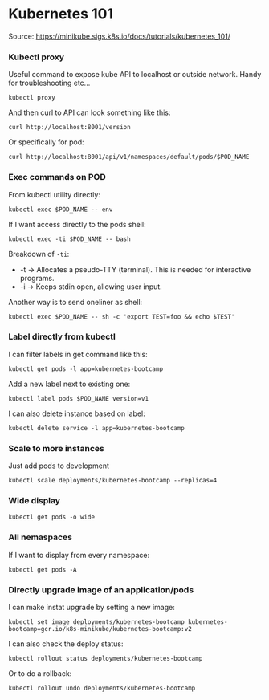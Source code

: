 # Kubernetes 101

Source: https://minikube.sigs.k8s.io/docs/tutorials/kubernetes_101/

### Kubectl proxy

Useful command to expose kube API to localhost or outside network. Handy for troubleshooting etc...

``kubectl proxy``

And then curl to API can look something like this:

``curl http://localhost:8001/version``

Or specifically for pod:

``curl http://localhost:8001/api/v1/namespaces/default/pods/$POD_NAME``

### Exec commands on POD

From kubectl utility directly:

``kubectl exec $POD_NAME -- env``

If I want access directly to the pods shell:

``kubectl exec -ti $POD_NAME -- bash``

Breakdown of `-ti`:

  *  -t → Allocates a pseudo-TTY (terminal). This is needed for interactive programs.
  *  -i → Keeps stdin open, allowing user input.

Another way is to send oneliner as shell:

``kubectl exec $POD_NAME -- sh -c 'export TEST=foo && echo $TEST'``


### Label directly from kubectl

I can filter labels in get command like this:

``kubectl get pods -l app=kubernetes-bootcamp``

Add a new label next to existing one:

``kubectl label pods $POD_NAME version=v1``

I can also delete instance based on label:

``kubectl delete service -l app=kubernetes-bootcamp``

### Scale to more instances

Just add pods to development

``kubectl scale deployments/kubernetes-bootcamp --replicas=4``

### Wide display 

``kubectl get pods -o wide``

### All nemaspaces

If I want to display from every namespace:

``kubectl get pods -A``

### Directly upgrade image of an application/pods

I can make instat upgrade by setting a new image:

``kubectl set image deployments/kubernetes-bootcamp kubernetes-bootcamp=gcr.io/k8s-minikube/kubernetes-bootcamp:v2``

I can also check the deploy status:

``kubectl rollout status deployments/kubernetes-bootcamp``

Or to do a rollback:

``kubectl rollout undo deployments/kubernetes-bootcamp``

